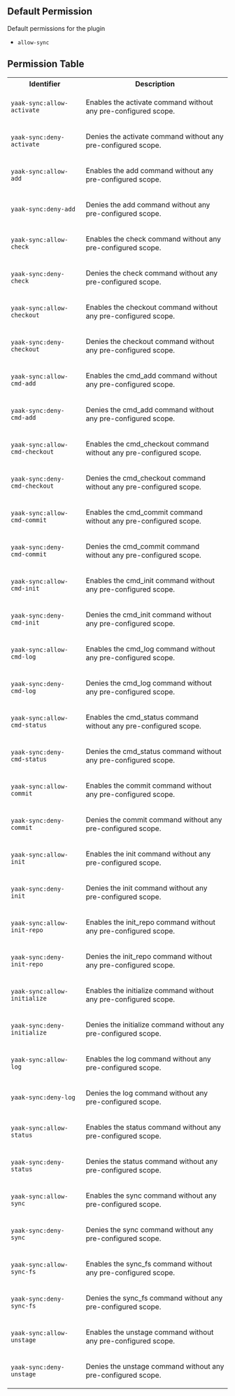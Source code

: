 ## Default Permission

Default permissions for the plugin

- `allow-sync`

## Permission Table

<table>
<tr>
<th>Identifier</th>
<th>Description</th>
</tr>


<tr>
<td>

`yaak-sync:allow-activate`

</td>
<td>

Enables the activate command without any pre-configured scope.

</td>
</tr>

<tr>
<td>

`yaak-sync:deny-activate`

</td>
<td>

Denies the activate command without any pre-configured scope.

</td>
</tr>

<tr>
<td>

`yaak-sync:allow-add`

</td>
<td>

Enables the add command without any pre-configured scope.

</td>
</tr>

<tr>
<td>

`yaak-sync:deny-add`

</td>
<td>

Denies the add command without any pre-configured scope.

</td>
</tr>

<tr>
<td>

`yaak-sync:allow-check`

</td>
<td>

Enables the check command without any pre-configured scope.

</td>
</tr>

<tr>
<td>

`yaak-sync:deny-check`

</td>
<td>

Denies the check command without any pre-configured scope.

</td>
</tr>

<tr>
<td>

`yaak-sync:allow-checkout`

</td>
<td>

Enables the checkout command without any pre-configured scope.

</td>
</tr>

<tr>
<td>

`yaak-sync:deny-checkout`

</td>
<td>

Denies the checkout command without any pre-configured scope.

</td>
</tr>

<tr>
<td>

`yaak-sync:allow-cmd-add`

</td>
<td>

Enables the cmd_add command without any pre-configured scope.

</td>
</tr>

<tr>
<td>

`yaak-sync:deny-cmd-add`

</td>
<td>

Denies the cmd_add command without any pre-configured scope.

</td>
</tr>

<tr>
<td>

`yaak-sync:allow-cmd-checkout`

</td>
<td>

Enables the cmd_checkout command without any pre-configured scope.

</td>
</tr>

<tr>
<td>

`yaak-sync:deny-cmd-checkout`

</td>
<td>

Denies the cmd_checkout command without any pre-configured scope.

</td>
</tr>

<tr>
<td>

`yaak-sync:allow-cmd-commit`

</td>
<td>

Enables the cmd_commit command without any pre-configured scope.

</td>
</tr>

<tr>
<td>

`yaak-sync:deny-cmd-commit`

</td>
<td>

Denies the cmd_commit command without any pre-configured scope.

</td>
</tr>

<tr>
<td>

`yaak-sync:allow-cmd-init`

</td>
<td>

Enables the cmd_init command without any pre-configured scope.

</td>
</tr>

<tr>
<td>

`yaak-sync:deny-cmd-init`

</td>
<td>

Denies the cmd_init command without any pre-configured scope.

</td>
</tr>

<tr>
<td>

`yaak-sync:allow-cmd-log`

</td>
<td>

Enables the cmd_log command without any pre-configured scope.

</td>
</tr>

<tr>
<td>

`yaak-sync:deny-cmd-log`

</td>
<td>

Denies the cmd_log command without any pre-configured scope.

</td>
</tr>

<tr>
<td>

`yaak-sync:allow-cmd-status`

</td>
<td>

Enables the cmd_status command without any pre-configured scope.

</td>
</tr>

<tr>
<td>

`yaak-sync:deny-cmd-status`

</td>
<td>

Denies the cmd_status command without any pre-configured scope.

</td>
</tr>

<tr>
<td>

`yaak-sync:allow-commit`

</td>
<td>

Enables the commit command without any pre-configured scope.

</td>
</tr>

<tr>
<td>

`yaak-sync:deny-commit`

</td>
<td>

Denies the commit command without any pre-configured scope.

</td>
</tr>

<tr>
<td>

`yaak-sync:allow-init`

</td>
<td>

Enables the init command without any pre-configured scope.

</td>
</tr>

<tr>
<td>

`yaak-sync:deny-init`

</td>
<td>

Denies the init command without any pre-configured scope.

</td>
</tr>

<tr>
<td>

`yaak-sync:allow-init-repo`

</td>
<td>

Enables the init_repo command without any pre-configured scope.

</td>
</tr>

<tr>
<td>

`yaak-sync:deny-init-repo`

</td>
<td>

Denies the init_repo command without any pre-configured scope.

</td>
</tr>

<tr>
<td>

`yaak-sync:allow-initialize`

</td>
<td>

Enables the initialize command without any pre-configured scope.

</td>
</tr>

<tr>
<td>

`yaak-sync:deny-initialize`

</td>
<td>

Denies the initialize command without any pre-configured scope.

</td>
</tr>

<tr>
<td>

`yaak-sync:allow-log`

</td>
<td>

Enables the log command without any pre-configured scope.

</td>
</tr>

<tr>
<td>

`yaak-sync:deny-log`

</td>
<td>

Denies the log command without any pre-configured scope.

</td>
</tr>

<tr>
<td>

`yaak-sync:allow-status`

</td>
<td>

Enables the status command without any pre-configured scope.

</td>
</tr>

<tr>
<td>

`yaak-sync:deny-status`

</td>
<td>

Denies the status command without any pre-configured scope.

</td>
</tr>

<tr>
<td>

`yaak-sync:allow-sync`

</td>
<td>

Enables the sync command without any pre-configured scope.

</td>
</tr>

<tr>
<td>

`yaak-sync:deny-sync`

</td>
<td>

Denies the sync command without any pre-configured scope.

</td>
</tr>

<tr>
<td>

`yaak-sync:allow-sync-fs`

</td>
<td>

Enables the sync_fs command without any pre-configured scope.

</td>
</tr>

<tr>
<td>

`yaak-sync:deny-sync-fs`

</td>
<td>

Denies the sync_fs command without any pre-configured scope.

</td>
</tr>

<tr>
<td>

`yaak-sync:allow-unstage`

</td>
<td>

Enables the unstage command without any pre-configured scope.

</td>
</tr>

<tr>
<td>

`yaak-sync:deny-unstage`

</td>
<td>

Denies the unstage command without any pre-configured scope.

</td>
</tr>
</table>
